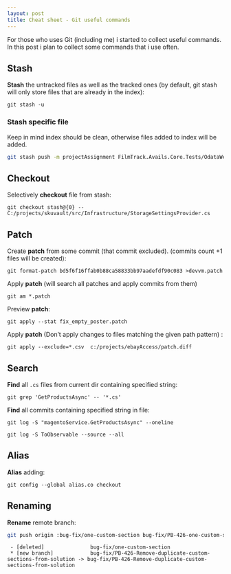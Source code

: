 ```yaml
---
layout: post
title: Cheat sheet - Git useful commands
---
```


For those who uses Git (including me) i started to collect useful commands. In this post i plan to collect some commands that i use often.

## Stash

**Stash** the untracked files as well as the tracked ones (by default, git stash will only store files that are already in the index):

```git stash -u```

### Stash specific file

Keep in mind index should be clean, otherwise files added to index will be added.

```sh
git stash push -m projectAssignment FilmTrack.Avails.Core.Tests/OdataWebApiTests/ContractCardProjectAssignmentsControllerBulkRemoveProjectsTests.cs
```

## Checkout

Selectively **checkout** file from stash:

```git checkout stash@{0} -- C:/projects/skuvault/src/Infrastructure/StorageSettingsProvider.cs```

## Patch

Create **patch** from some commit (that commit excluded). (commits count +1 files will be created):

```git format-patch bd5f6f16ffab0b88ca58833bb97aadefdf90c083 >devvm.patch```

Apply **patch** (will search all patches and apply commits from them)

```git am *.patch```

Preview **patch**:

```git apply --stat fix_empty_poster.patch```

Apply **patch** (Don’t apply changes to files matching the given path pattern) :

```git apply --exclude=*.csv  c:/projects/ebayAccess/patch.diff```

## Search

**Find** all `.cs` files from current dir containing specified string:

```git grep 'GetProductsAsync' -- '*.cs'```

**Find** all commits containing specified string in file:

```git log -S "magentoService.GetProductsAsync" --oneline```

```git log -S ToObservable --source --all```

## Alias

**Alias** adding:

```git config --global alias.co checkout```

## Renaming

**Rename** remote branch:

```bash
git push origin :bug-fix/one-custom-section bug-fix/PB-426-one-custom-section
```

```
 - [deleted]               bug-fix/one-custom-section
 * [new branch]            bug-fix/PB-426-Remove-duplicate-custom-sections-from-solution -> bug-fix/PB-426-Remove-duplicate-custom-sections-from-solution
```
